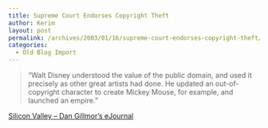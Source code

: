 ```yaml
---
title: Supreme Court Endorses Copyright Theft
author: Kerim
layout: post
permalink: /archives/2003/01/16/supreme-court-endorses-copyright-theft/
categories:
  - Old Blog Import
---
```


>   &#8220;Walt Disney understood the value of the public domain, and used it precisely as other great artists had done. He updated an out-of-copyright character to create Mickey Mouse, for example, and launched an empire.&#8221;


<a href="http://weblog.siliconvalley.com/column/dangillmor/archives/000730.shtml#000730" onclick="_gaq.push(['_trackEvent', 'outbound-article', 'http://weblog.siliconvalley.com/column/dangillmor/archives/000730.shtml#000730', 'Silicon Valley &#8211; Dan Gillmor&#8217;s eJournal']);" >Silicon Valley &#8211; Dan Gillmor&#8217;s eJournal</a>

